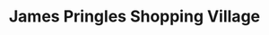 ---
title: "James Pringles Shopping Village"
url: /edinburgh/james-pringles-shopping-village/
shop: clothes
---